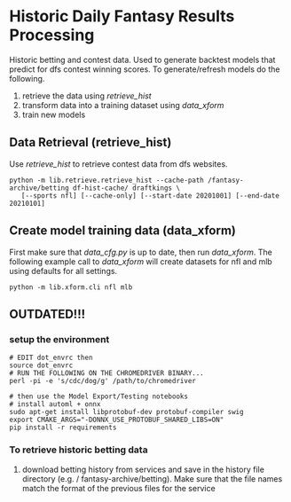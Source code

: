 # Historic Daily Fantasy Results Processing
Historic betting and contest data. Used to generate backtest
models that predict for dfs contest winning scores. To generate/refresh
models do the following.

1. retrieve the data using _retrieve_hist_
1. transform data into a training dataset using _data_xform_
1. train new models

## Data Retrieval (__retrieve_hist__)
Use _retrieve_hist_ to retrieve contest data from dfs websites.
```
python -m lib.retrieve.retrieve_hist --cache-path /fantasy-archive/betting df-hist-cache/ draftkings \
   [--sports nfl] [--cache-only] [--start-date 20201001] [--end-date 20210101]
```

## Create model training data (__data_xform__)
First make sure that _data_cfg.py_ is up to date, then run _data_xform_. The following example
call to _data_xform_ will create datasets for nfl and mlb using defaults for all settings.
```
python -m lib.xform.cli nfl mlb
```




## OUTDATED!!!
### setup the environment
```
# EDIT dot_envrc then
source dot_envrc
# RUN THE FOLLOWING ON THE CHROMEDRIVER BINARY...
perl -pi -e 's/cdc/dog/g' /path/to/chromedriver

# then use the Model Export/Testing notebooks
# install automl + onnx
sudo apt-get install libprotobuf-dev protobuf-compiler swig
export CMAKE_ARGS="-DONNX_USE_PROTOBUF_SHARED_LIBS=ON"
pip install -r requirements
```

### To retrieve historic betting data
1. download betting history from services and save in the history file directory (e.g. /
   fantasy-archive/betting). Make sure that the file names match the format of the previous
   files for the service
